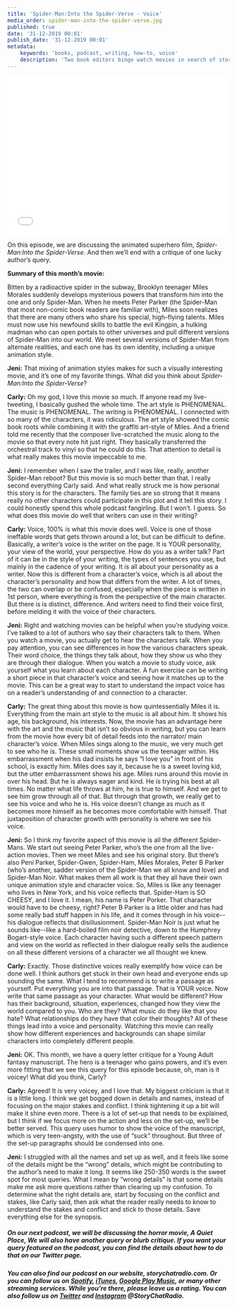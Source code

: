 ```yaml
---
title: 'Spider-Man:Into the Spider-Verse - Voice'
media_order: spider-man-into-the-spider-verse.jpg
published: true
date: '31-12-2019 00:01'
publish_date: '31-12-2019 00:01'
metadata:
    keywords: 'books, podcast, writing, how-to, voice'
    description: 'Two book editors binge watch movies in search of storytelling gems - on this episode they discuss voice as seen in the movie, Spider-Man:Into the Spider-Verse'
---
```


<iframe style="border: none" src="//html5-player.libsyn.com/embed/episode/id/12568181/height/360/theme/legacy/thumbnail/yes/direction/backward/" height="360" width="100%" scrolling="no"  allowfullscreen webkitallowfullscreen mozallowfullscreen oallowfullscreen msallowfullscreen></iframe>

On this episode, we are discussing the animated superhero film, _Spider-Man:Into the Spider-Verse_. And then we’ll end with a critique of one lucky author’s query. 

**Summary of this month’s movie:** 

Bitten by a radioactive spider in the subway, Brooklyn teenager Miles Morales suddenly develops mysterious powers that transform him into the one and only Spider-Man. When he meets Peter Parker (the Spider-Man that most non-comic book readers are familiar with), Miles soon realizes that there are many others who share his special, high-flying talents. Miles must now use his newfound skills to battle the evil Kingpin, a hulking madman who can open portals to other universes and pull different versions of Spider-Man into our world. We meet several versions of Spider-Man from alternate realities, and each one has its own identity, including a unique animation style. 

**Jeni:** That mixing of animation styles makes for such a visually interesting movie, and it’s one of my favorite things. What did you think about _Spider-Man:Into the Spider-Verse_?
 
**Carly:** Oh my god, I love this movie so much. If anyone read my live-tweeting, I basically gushed the whole time. The art style is PHENOMENAL. The music is PHENOMENAL. The writing is PHENOMENAL. I connected with so many of the characters, it was ridiculous. The art style showed the comic book roots while combining it with the graffiti art-style of Miles. And a friend told me recently that the composer live-scratched the music along to the movie so that every note hit just right. They basically transferred the orchestral track to vinyl so that he could do this. That attention to detail is what really makes this movie impeccable to me. 


**Jeni:** I remember when I saw the trailer, and I was like, really, another Spider-Man reboot? But this movie is so much better than that. I really second everything Carly said. And what really struck me is how personal this story is for the characters. The family ties are so strong that it means really no other characters could participate in this plot and it tell this story. I could honestly spend this whole podcast fangirling. But I won’t. I guess. So what does this movie do well that writers can use in their writing? 


**Carly:** Voice, 100% is what this movie does well. Voice is one of those ineffable words that gets thrown around a lot, but can be difficult to define. Basically, a writer’s voice is the writer on the page. It is YOUR personality, your view of the world, your perspective. How do you as a writer talk? Part of it can be in the style of your writing, the types of sentences you use, but mainly in the cadence of your writing. It is all about your personality as a writer. Now this is different from a character’s voice, which is all about the character’s personality and how that differs from the writer. A lot of times, the two can overlap or be confused, especially when the piece is written in 1st person, where everything is from the perspective of the main character. But there is is distinct, difference. And writers need to find their voice first, before melding it with the voice of their characters.  

**Jeni:** Right and watching movies can be helpful when you’re studying voice. I’ve talked to a lot of authors who say their characters talk to them. When you watch a movie, you actually get to hear the characters talk. When you pay attention, you can see differences in how the various characters speak. Their word choice, the things they talk about, how they show us who they are through their dialogue. When you watch a movie to study voice, ask yourself what you learn about each character. A fun exercise can be writing a short piece in that character’s voice and seeing how it matches up to the movie. This can be a great way to start to understand the impact voice has on a reader’s understanding of and connection to a character. 

**Carly:** The great thing about this movie is how quintessentially Miles it is. Everything from the main art style to the music is all about him. It shows his age, his background, his interests. Now, the movie has an advantage here with the art and the music that isn’t so obvious in writing, but you can learn from the movie how every bit of detail feeds into the narrator/ main character’s voice. When Miles sings along to the music, we very much get to see who he is. These small moments show us the teenager within. His embarrassment when his dad insists he says “I love you” in front of his school, is exactly him. Miles does say it, because he is a sweet loving kid, but the utter embarrassment shows his age. Miles runs around this movie in over his head. But he is always eager and kind. He is trying his best at all times. No matter what life throws at him, he is true to himself. And we get to see him grow through all of that. But through that growth, we really get to see his voice and who he is. His voice doesn’t change as much as it becomes more himself as he becomes more comfortable with himself. That juxtaposition of character growth with personality is where we see his voice. 

**Jeni:** So I think my favorite aspect of this movie is all the different Spider-Mans. We start out seeing Peter Parker, who’s the one from all the live-action movies. Then we meet Miles and see his original story. But there’s also Peni Parker, Spider-Gwen, Spider-Ham, Miles Morales, Peter B Parker (who’s another, sadder version of the Spider-Man we all know and love) and Spider-Man Noir. What makes them all work is that they all have their own unique animation style and character voice. So, Miles is like any teenager who lives in New York, and his voice reflects that. Spider-Ham is SO CHEESY, and I love it. I mean, his name is Peter Porker. That character would have to be cheesy, right? Peter B Parker is a little older and has had some really bad stuff happen in his life, and it comes through in his voice--his dialogue reflects that disillusionment. Spider-Man Noir is just what he sounds like--like a hard-boiled film noir detective, down to the Humphrey Bogart-style voice. Each character having such a different speech pattern and view on the world as reflected in their dialogue really sells the audience on all these different versions of a character we all thought we knew.

**Carly:** Exactly. Those distinctive voices really exemplify how voice can be done well. I think authors get stuck in their own head and everyone ends up sounding the same. What I tend to recommend is to write a passage as yourself. Put everything you are into that passage. That is YOUR voice. Now write that same passage as your character. What would be different? How has their background, situation, experiences, changed how they view the world compared to you. Who are they? What music do they like that you hate? What relationships do they have that color their thoughts? All of these things lead into a voice and personality. Watching this movie can really show how different experiences and backgrounds can shape similar characters into completely different people. 

**Jeni:** OK. This month, we have a query letter critique for a Young Adult fantasy manuscript. The hero is a teenager who gains powers, and it’s even more fitting that we see this query for this episode because, oh, man is it voicey! What did you think, Carly?

**Carly:** Agreed! It is very voicey, and I love that. My biggest criticism is that it is a little long. I think we get bogged down in details and names, instead of focusing on the major stakes and conflict. I think tightening it up a bit will make it shine even more. There is a lot of set-up that needs to be explained, but I think if we focus more on the action and less on the set-up, we’ll be better served. This query uses humor to show the voice of the manuscript, which is very teen-angsty, with the use of “suck” throughout. But three of the set-up paragraphs should be condensed into one. 

**Jeni:** I struggled with all the names and set up as well, and it feels like some of the details might be the “wrong” details, which might be contributing to the author’s need to make it long. It seems like 250-350 words is the sweet spot for most queries. What I mean by “wrong details” is that some details make me ask more questions rather than clearing up my confusion. To determine what the right details are, start by focusing on the conflict and stakes, like Carly said, then ask what the reader really needs to know to understand the stakes and conflict and stick to those details. Save everything else for the synopsis. 

##### On our next podcast, we will be discussing the horror movie, _A Quiet Place_, We will also have another query or blurb critique. If you want your query featured on the podcast, you can find the details about how to do that on our Twitter page. 

##### You can also find our podcast on our website, storychatradio.com. Or you can follow us on [Spotify](https://open.spotify.com/show/3o7zYGOeJMHfKFdCrhlILb?target=_blank), [iTunes](https://podcasts.apple.com/us/podcast/story-chat-radio/id1483688097?target=_blank), [Google Play Music](https://play.google.com/music/m/Ig4hfs2ujhxenoikqvovs6hgtlu?target=_blank), or many other streaming services. While you’re there, please leave us a rating. You can also follow us on [Twitter](http://www.twitter.com/storychatradio?target=_blank) and [Instagram](http://www.instagram.com/storychatradio?target=_blank) @StoryChatRadio.